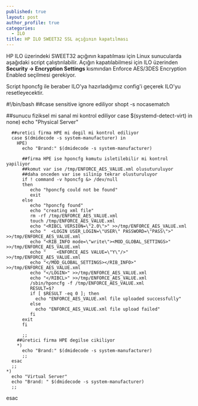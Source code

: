 ```yaml
---
published: true
layout: post
author_profile: true
categories:
  - ILO
title: HP ILO SWEET32 SSL açığının kapatılması
---
```

HP ILO üzerindeki SWEET32 açığının kapatılması için Linux sunucularda aşağıdaki script çalıştırılabilir. Açığın kapatılabilmesi için ILO üzerinden **Security -> Encryption Settings** kısmından Enforce AES/3DES Encryption Enabled seçilmesi gerekiyor.

Script hponcfg ile beraber ILO'ya hazırladığımız config'i geçerek ILO'yu resetleyecektir.
  
  #!/bin/bash
  ##case sensitive ignore ediliyor
  shopt -s nocasematch

  ##sunucu fiziksel mi sanal mi kontrol ediliyor
  case $(systemd-detect-virt) in
    none)
      echo "Physical Server"

      ##uretici firma HPE mi degil mi kontrol ediliyor
      case $(dmidecode -s system-manufacturer) in
        HPE)
          echo "Brand:" $(dmidecode -s system-manufacturer)

          ##firma HPE ise hponcfg komutu isletilebilir mi kontrol yapiliyor
          ##komut var ise /tmp/ENFORCE_AES_VALUE.xml olusuturuluyor
          ##daha onceden var ise silinip tekrar olusturuluyor
          if ! command -v hponcfg &> /dev/null
          then
             echo "hponcfg could not be found"
             exit
          else
             echo "hponcfg found"
             echo "creating xml file"
             rm -rf /tmp/ENFORCE_AES_VALUE.xml
             touch /tmp/ENFORCE_AES_VALUE.xml
             echo "<RIBCL VERSION=\"2.0\">" >>/tmp/ENFORCE_AES_VALUE.xml
             echo "  <LOGIN USER_LOGIN=\"USER\" PASSWORD=\"PASS\">" >>/tmp/ENFORCE_AES_VALUE.xml
             echo "<RIB_INFO mode=\"write\"><MOD_GLOBAL_SETTINGS>" >>/tmp/ENFORCE_AES_VALUE.xml
             echo "    <ENFORCE_AES VALUE=\"Y\"/>"  >>/tmp/ENFORCE_AES_VALUE.xml
             echo "</MOD_GLOBAL_SETTINGS></RIB_INFO>" >>/tmp/ENFORCE_AES_VALUE.xml
             echo "</LOGIN>" >>/tmp/ENFORCE_AES_VALUE.xml
             echo "</RIBCL>" >>/tmp/ENFORCE_AES_VALUE.xml
             /sbin/hponcfg -f /tmp/ENFORCE_AES_VALUE.xml
             RESULT=$?
             if [ $RESULT -eq 0 ]; then
               echo "ENFORCE_AES_VALUE.xml file uploaded successfully"
             else
               echo "ENFORCE_AES_VALUE.xml file upload failed"
             fi 
          exit
          fi

          ;;
        ##üretici firma HPE degilse cikiliyor
        *)
          echo "Brand:" $(dmidecode -s system-manufacturer)
          ;;
      esac
      ;;
    *)
      echo "Virtual Server"
      echo "Brand: " $(dmidecode -s system-manufacturer)
      ;;
  esac
